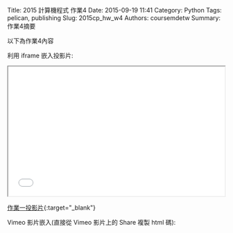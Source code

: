 Title: 2015 計算機程式 作業4
Date: 2015-09-19 11:41
Category: Python
Tags: pelican, publishing
Slug: 2015cp_hw_w4
Authors: coursemdetw
Summary: 作業4摘要

以下為作業4內容

利用 iframe 嵌入投影片:

<iframe src="404213121_cp_w4_p.html" width="500" height="300"></iframe>

[作業一投影片](40423121_cp_w4_p.html){:target="_blank"}

Vimeo 影片嵌入(直接從 Vimeo 影片上的 Share 複製 html 碼):


